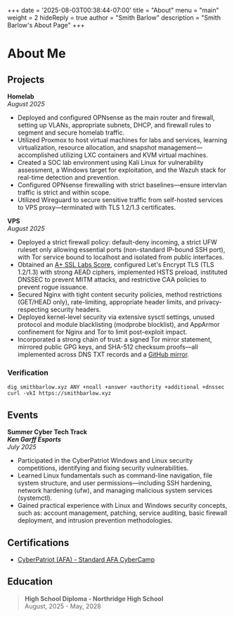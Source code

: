 +++
date = '2025-08-03T00:38:44-07:00'
title = "About"
menu = "main"
weight = 2
hideReply = true
author = "Smith Barlow"
description = "Smith Barlow's About Page"
+++
# About Me

## Projects
__Homelab__\
*August 2025*
- Deployed and configured OPNsense as the main router and firewall, setting up VLANs, appropriate subnets, DHCP, and firewall rules to segment and secure homelab traffic.
- Utilized Proxmox to host virtual machines for labs and services, learning virtualization, resource allocation, and snapshot management—accomplished utilizing LXC containers and KVM virtual machines.
- Created a SOC lab environment using Kali Linux for vulnerability assessment, a Windows target for exploitation, and the Wazuh stack for real-time detection and prevention.
- Configured OPNsense firewalling with strict baselines—ensure intervlan traffic is strict and within scope.
- Utilized Wireguard to secure sensitive traffic from self-hosted services to VPS proxy—terminated with TLS 1.2/1.3 certificates.

__VPS__\
*August 2025*
- Deployed a strict firewall policy: default-deny incoming, a strict UFW ruleset only allowing essential ports (non-standard IP-bound SSH port), with Tor service bound to localhost and isolated from public interfaces.
- Obtained an [A+ SSL Labs Score](https://www.ssllabs.com/ssltest/analyze.html?d=smithbarlow.xyz), configured Let's Encrypt TLS (TLS 1.2/1.3) with strong AEAD ciphers, implemented HSTS preload, instituted DNSSEC to prevent MITM attacks, and restrictive CAA policies to prevent rogue issuance.
- Secured Nginx with tight content security policies, method restrictions (GET/HEAD only), rate-limiting, appropriate header limits, and privacy-respecting security headers.
- Deployed kernel-level security via extensive sysctl settings, unused protocol and module blacklisting (modprobe blocklist), and AppArmor confinement for Nginx and Tor to limit post-exploit impact.
- Incorporated a strong chain of trust: a signed Tor mirror statement, mirrored public GPG keys, and SHA-512 checksum proofs—all implemented across DNS TXT records and a [GitHub mirror](https://github.com/smithbarlow/smithbarlow.gpg).

### Verification

```
dig smithbarlow.xyz ANY +noall +answer +authority +additional +dnssec
curl -vkI https://smithbarlow.xyz
```

## Events
__Summer Cyber Tech Track__\
__*Ken Garff Esports*__\
*July 2025*
-  Participated in the CyberPatriot Windows and Linux security competitions, identifying and fixing security vulnerabilities.
- Learned Linux fundamentals such as command-line navigation, file system structure, and user permissions—including SSH hardening, network hardening (ufw), and managing malicious system services (systemctl).
- Gained practical experience with Linux and Windows security concepts, such as: account management, patching, service auditing, basic firewall deployment, and intrusion prevention methodologies.

## Certifications
- [CyberPatriot (AFA) - Standard AFA CyberCamp ](https://smithbarlow.xyz/CyberPatriot-Certificate-Smith-Barlow.pdf)

## Education
> __High School Diploma - Northridge High School__\
> August, 2025 - May, 2028
